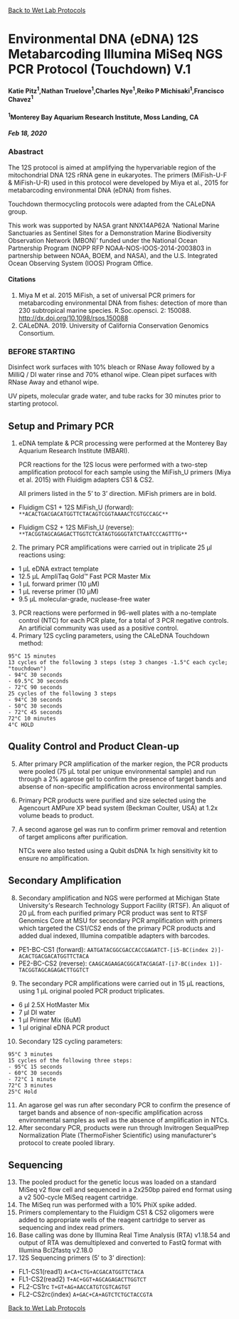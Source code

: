 [Back to Wet Lab Protocols](MBARI_wet_lab.md)

# Environmental DNA (eDNA) 12S Metabarcoding Illumina MiSeq NGS PCR Protocol (Touchdown) V.1

#### Katie Pitz<sup>1</sup>,Nathan Truelove<sup>1</sup>,Charles Nye<sup>1</sup>,Reiko P Michisaki<sup>1</sup>,Francisco Chavez<sup>1</sup>
#### <sup>1</sup>Monterey Bay Aquarium Research Institute, Moss Landing, CA
##### Feb 18, 2020

### Abastract
The 12S protocol is aimed at amplifying the hypervariable region of the mitochondrial DNA 12S rRNA gene in eukaryotes. The primers (MiFish-U-F & MiFish-U-R) used in this protocol were developed by Miya et al., 2015 for metabarcoding environmental DNA (eDNA) from fishes. 

Touchdown thermocycling protocols were adapted from the CALeDNA group.

This work was supported by NASA grant NNX14AP62A ‘National Marine Sanctuaries as Sentinel Sites for a Demonstration Marine Biodiversity Observation Network (MBON)’ funded under the National Ocean Partnership Program (NOPP RFP NOAA-NOS-IOOS-2014-2003803 in partnership between NOAA, BOEM, and NASA), and the U.S. Integrated Ocean Observing System (IOOS) Program Office.

#### Citations
1) Miya M et al. 2015 MiFish, a set of universal PCR primers for metabarcoding environmental DNA from fishes: detection of more than 230 subtropical marine species. R.Soc.opensci. 2: 150088. http://dx.doi.org/10.1098/rsos.150088
2) CALeDNA. 2019. University of California Conservation Genomics Consortium.

### BEFORE STARTING
Disinfect work surfaces with 10% bleach or RNase Away followed by a MilliQ / DI water rinse and 70% ethanol wipe. Clean pipet surfaces with RNase Away and ethanol wipe.

UV pipets, molecular grade water, and tube racks for 30 minutes prior to starting protocol.

## Setup and Primary PCR
1. eDNA template & PCR processing were performed at the Monterey Bay Aquarium Research Institute (MBARI).

    PCR reactions for the 12S locus were performed with a two-step amplification protocol for each sample using the MiFish_U primers (Miya et al. 2015) with Fluidigm adapters CS1 & CS2.

    All primers listed in the 5’ to 3’ direction. MiFish primers are in bold.

 - Fluidigm CS1 + 12S MiFish_U (forward): `**ACACTGACGACATGGTTCTACAGTCGGTAAAACTCGTGCCAGC**`

 - Fluidigm CS2 + 12S MiFish_U (reverse): `**TACGGTAGCAGAGACTTGGTCTCATAGTGGGGTATCTAATCCCAGTTTG**`
2. The primary PCR amplifications were carried out in triplicate 25 μl reactions using:
 - 1 μL eDNA extract template 
 - 12.5 μL AmpliTaq Gold™ Fast PCR Master Mix
 - 1 μL forward primer (10 μM)
 - 1 μL reverse primer (10 μM)
 - 9.5 μL molecular-grade, nuclease-free water
3. PCR reactions were performed in 96-well plates with a no-template control (NTC) for each PCR plate, for a total of 3 PCR negative controls. An artificial community was used as a positive control.
4. Primary 12S cycling parameters, using the CALeDNA Touchdown method:
 ```
 95°C 15 minutes
 13 cycles of the following 3 steps (step 3 changes -1.5°C each cycle; "touchdown")
 - 94°C 30 seconds
 - 69.5°C 30 seconds
 - 72°C 90 seconds
 25 cycles of the following 3 steps
 - 94°C 30 seconds
 - 50°C 30 seconds
 - 72°C 45 seconds
 72°C 10 minutes
 4°C HOLD
 ```
 
## Quality Control and Product Clean-up
5. After primary PCR amplification of the marker region, the PCR products were pooled (75 μL total per unique environmental sample) and run through a 2% agarose gel to confirm the presence of target bands and absense of non-specific amplification across environmental samples.
6. Primary PCR products were purified and size selected using the Agencourt AMPure XP bead system (Beckman Coulter, USA) at 1.2x volume beads to product.
7. A second agarose gel was run to confirm primer removal and retention of target amplicons after purification. 

    NTCs were also tested using a Qubit dsDNA 1x high sensitivity kit to ensure no amplification.
## Secondary Amplification
8. Secondary amplification and NGS were performed at Michigan State University's Research Technology Support Facility (RTSF).
    An aliquot of 20 μL from each purified primary PCR product was sent to RTSF Genomics Core at MSU for secondary PCR amplification with primers which targeted the CS1/CS2 ends of the primary PCR products and added dual indexed, Illumina compatible adapters with barcodes. 

 - PE1-BC-CS1 (forward): `AATGATACGGCGACCACCGAGATCT-[i5-BC(index 2)]-ACACTGACGACATGGTTCTACA`
 - PE2-BC-CS2 (reverse): `CAAGCAGAAGACGGCATACGAGAT-[i7-BC(index 1)]-TACGGTAGCAGAGACTTGGTCT`

9. The secondary PCR amplifications were carried out in 15 μL reactions, using 1 μL original pooled PCR product triplicates.
 - 6 μl 2.5X HotMaster Mix
 - 7 μl DI water
 - 1 μl Primer Mix (6uM)
 - 1 μl original eDNA PCR product
10. Secondary 12S cycling parameters:
 ```
 95°C 3 minutes
 15 cycles of the following three steps:
 - 95°C 15 seconds
 - 60°C 30 seconds
 - 72°C 1 minute
 72°C 3 minutes
 25°C Hold
 ```

11. An agarose gel was run after secondary PCR to confirm the presence of target bands and absence of non-specific amplification across environmental samples as well as the absence of amplification in NTCs.
12. After secondary PCR, products were run through Invitrogen SequalPrep Normalization Plate (ThermoFisher Scientific) using manufacturer's protocol to create pooled library.

## Sequencing
13. The pooled product for the genetic locus was loaded on a standard MiSeq v2 flow cell and sequenced in a 2x250bp paired end format using a v2 500-cycle MiSeq reagent cartridge.
14. The MiSeq run was performed with a 10% PhiX spike added.
15. Primers complementary to the Fluidigm CS1 & CS2 oligomers were added to appropriate wells of the reagent cartridge to server as sequencing and index read primers.
16. Base calling was done by Illumina Real Time Analysis (RTA) v1.18.54 and output of RTA was demultiplexed and converted to FastQ format with Illumina Bcl2fastq v2.18.0 
17. 12S Sequencing primers (5’ to 3’ direction):
 - FL1-CS1(read1)	`A+CA+CTG+ACGACATGGTTCTACA`
 - FL1-CS2(read2)	`T+AC+GGT+AGCAGAGACTTGGTCT`
 - FL2-CS1rc		`T+GT+AG+AACCATGTCGTCAGTGT`
 - FL2-CS2rc(index)	`A+GAC+CA+AGTCTCTGCTACCGTA`

[Back to Wet Lab Protocols](MBARI_wet_lab.md)
